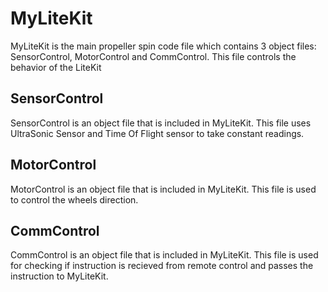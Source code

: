 # MyLiteKit
MyLiteKit is the main propeller spin code file which contains 3 object files: SensorControl, MotorControl and CommControl. This file controls the behavior of the LiteKit

## SensorControl
SensorControl is an object file that is included in MyLiteKit. This file uses UltraSonic Sensor and Time Of Flight sensor to take constant readings.

## MotorControl
MotorControl is an object file that is included in MyLiteKit. This file is used to control the wheels direction.

## CommControl
CommControl is an object file that is included in MyLiteKit. This file is used for checking if instruction is recieved from remote control and passes the instruction to MyLiteKit.
